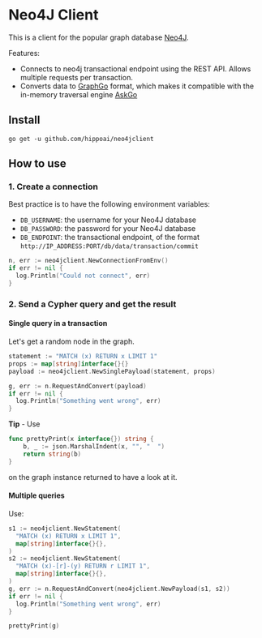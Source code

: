 # Neo4J Client

This is a client for the popular graph database [Neo4J](https://neo4j.com).

Features:
* Connects to neo4j transactional endpoint using the REST API. Allows multiple requests per transaction.
* Converts data to [GraphGo](https://github.com/hippoai/graphgo) format, which makes it compatible with the in-memory traversal engine [AskGo](https://github.com/hippoai/askgo)

## Install

`go get -u github.com/hippoai/neo4jclient`

## How to use

### 1. Create a connection

Best practice is to have the following environment variables:
* `DB_USERNAME`: the username for your Neo4J database
* `DB_PASSWORD`: the password for your Neo4J database
* `DB_ENDPOINT`: the transactional endpoint, of the format `http://IP_ADDRESS:PORT/db/data/transaction/commit`

```go
n, err := neo4jclient.NewConnectionFromEnv()
if err != nil {
  log.Println("Could not connect", err)
}
```

### 2. Send a Cypher query and get the result

#### Single query in a transaction

Let's get a random node in the graph.

```go
statement := "MATCH (x) RETURN x LIMIT 1"
props := map[string]interface{}{}
payload := neo4jclient.NewSinglePayload(statement, props)

g, err := n.RequestAndConvert(payload)
if err != nil {
  log.Println("Something went wrong", err)
}
```

**Tip** - Use
```go
func prettyPrint(x interface{}) string {
	b, _ := json.MarshalIndent(x, "", "  ")
	return string(b)
}
```

on the graph instance returned to have a look at it.

#### Multiple queries

Use:

```go
s1 := neo4jclient.NewStatement(
  "MATCH (x) RETURN x LIMIT 1",
  map[string]interface{}{},
)
s2 := neo4jclient.NewStatement(
  "MATCH (x)-[r]-(y) RETURN r LIMIT 1",
  map[string]interface{}{},
)
g, err := n.RequestAndConvert(neo4jclient.NewPayload(s1, s2))
if err != nil {
  log.Println("Something went wrong", err)
}

prettyPrint(g)
```
